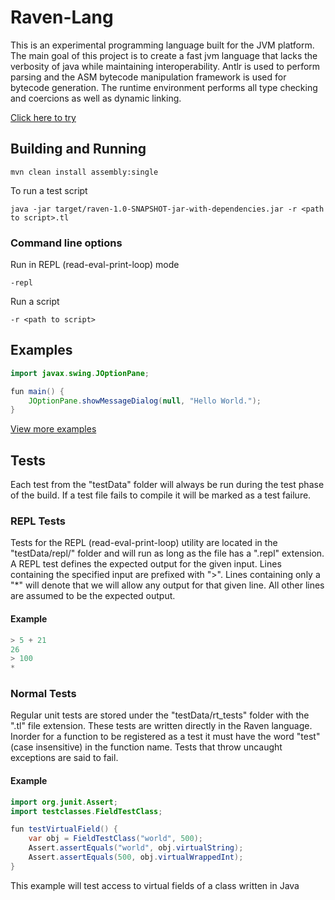 # Raven-Lang

This is an experimental programming language built for the JVM platform. The main
goal of this project is to create a fast jvm language that lacks the verbosity
of java while maintaining interoperability. Antlr is used to perform parsing
and the ASM bytecode manipulation framework is used for bytecode generation.
The runtime environment performs all type checking and coercions as well
as dynamic linking.


[Click here to try](http://bradleywood.me/tryraven.html)

## Building and Running


```
mvn clean install assembly:single
```

To run a test script


```
java -jar target/raven-1.0-SNAPSHOT-jar-with-dependencies.jar -r <path to script>.tl
```

### Command line options

Run in REPL (read-eval-print-loop) mode
```
-repl
```

Run a script
```
-r <path to script>
```

## Examples

``` Java
import javax.swing.JOptionPane;

fun main() {
    JOptionPane.showMessageDialog(null, "Hello World.");
}
```

[View more examples](https://github.com/BradleyWood/TlDemo)

## Tests

Each test from the "testData" folder will always be run during the test phase
of the build. If a test file fails to compile it will be marked as a test failure.

### REPL Tests

Tests for the REPL (read-eval-print-loop) utility are located in the "testData/repl/"
folder and will run as long as the file has a ".repl" extension. A REPL test defines
the expected output for the given input. Lines containing the specified input are 
prefixed with ">". Lines containing only a "*" will denote that we will allow any
output for that given line. All other lines are assumed to be the expected output.

#### Example
```java
> 5 + 21
26
> 100
*
```

### Normal Tests

Regular unit tests are stored under the "testData/rt_tests" folder with the ".tl"
file extension. These tests are written directly in the Raven language. Inorder
for a function to be registered as a test it must have the word "test" (case insensitive) 
in the function name. Tests that throw uncaught exceptions are said to fail.


#### Example

```java
import org.junit.Assert;
import testclasses.FieldTestClass;

fun testVirtualField() {
    var obj = FieldTestClass("world", 500);
    Assert.assertEquals("world", obj.virtualString);
    Assert.assertEquals(500, obj.virtualWrappedInt);
}
```

This example will test access to virtual fields of a class written in Java
